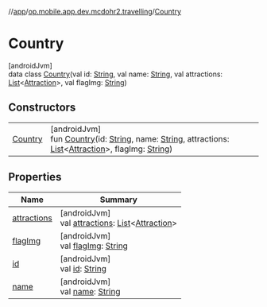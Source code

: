 //[app](../../../index.md)/[op.mobile.app.dev.mcdohr2.travelling](../index.md)/[Country](index.md)

# Country

[androidJvm]\
data class [Country](index.md)(val id: [String](https://kotlinlang.org/api/latest/jvm/stdlib/kotlin/-string/index.html), val name: [String](https://kotlinlang.org/api/latest/jvm/stdlib/kotlin/-string/index.html), val attractions: [List](https://kotlinlang.org/api/latest/jvm/stdlib/kotlin.collections/-list/index.html)&lt;[Attraction](../../op.mobile.app.dev.mcdohr2.travelling.model/-attraction/index.md)&gt;, val flagImg: [String](https://kotlinlang.org/api/latest/jvm/stdlib/kotlin/-string/index.html))

## Constructors

| | |
|---|---|
| [Country](-country.md) | [androidJvm]<br>fun [Country](-country.md)(id: [String](https://kotlinlang.org/api/latest/jvm/stdlib/kotlin/-string/index.html), name: [String](https://kotlinlang.org/api/latest/jvm/stdlib/kotlin/-string/index.html), attractions: [List](https://kotlinlang.org/api/latest/jvm/stdlib/kotlin.collections/-list/index.html)&lt;[Attraction](../../op.mobile.app.dev.mcdohr2.travelling.model/-attraction/index.md)&gt;, flagImg: [String](https://kotlinlang.org/api/latest/jvm/stdlib/kotlin/-string/index.html)) |

## Properties

| Name | Summary |
|---|---|
| [attractions](attractions.md) | [androidJvm]<br>val [attractions](attractions.md): [List](https://kotlinlang.org/api/latest/jvm/stdlib/kotlin.collections/-list/index.html)&lt;[Attraction](../../op.mobile.app.dev.mcdohr2.travelling.model/-attraction/index.md)&gt; |
| [flagImg](flag-img.md) | [androidJvm]<br>val [flagImg](flag-img.md): [String](https://kotlinlang.org/api/latest/jvm/stdlib/kotlin/-string/index.html) |
| [id](id.md) | [androidJvm]<br>val [id](id.md): [String](https://kotlinlang.org/api/latest/jvm/stdlib/kotlin/-string/index.html) |
| [name](name.md) | [androidJvm]<br>val [name](name.md): [String](https://kotlinlang.org/api/latest/jvm/stdlib/kotlin/-string/index.html) |
